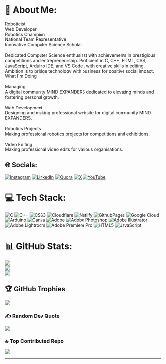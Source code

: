 # 💫 About Me:
Roboticist<br>Web Developer<br>Robotics Champion<br>National Team Representative<br>Innovative Computer Science Scholar<br><br>Dedicated Computer Science enthusiast with achievements in prestigious competitions and entrepreneurship. Proficient in C, C++, HTML, CSS, JavaScript, Arduino IDE, and VS Code , with creative skills in editing. Ambition is to bridge technology with business for positive social impact.<br>What I'm Doing<br><br>Managing<br>A digital community MIND EXPANDERS dedicated to elevating minds and fostering personal growth.<br><br>Web Development<br>Designing and making professional website for digital community MIND EXPANDERS.<br><br>Robotics Projects<br>Making professional robotics projects for competitions and exhibitions.<br><br>Video Editing<br>Making professional video edits for various organisations.


## 🌐 Socials:
[![Instagram](https://img.shields.io/badge/Instagram-%23E4405F.svg?logo=Instagram&logoColor=white)](https://instagram.com/ibnearshaddotcom) [![LinkedIn](https://img.shields.io/badge/LinkedIn-%230077B5.svg?logo=linkedin&logoColor=white)](https://linkedin.com/in/ibnearshaddotcom) [![Quora](https://img.shields.io/badge/Quora-%23B92B27.svg?logo=Quora&logoColor=white)](https://quora.com/profile/https://www.quora.com/profile/MUHAMMAD-3237?ch=10&oid=2013676090&share=f3715dd2&srid=hQH5bB&target_type=user) [![X](https://img.shields.io/badge/X-black.svg?logo=X&logoColor=white)](https://x.com/ibnearshad1809) [![YouTube](https://img.shields.io/badge/YouTube-%23FF0000.svg?logo=YouTube&logoColor=white)](https://youtube.com/@ibnearshaddotcom) 

# 💻 Tech Stack:
![C](https://img.shields.io/badge/c-%2300599C.svg?style=flat&logo=c&logoColor=white) ![C++](https://img.shields.io/badge/c++-%2300599C.svg?style=flat&logo=c%2B%2B&logoColor=white) ![CSS3](https://img.shields.io/badge/css3-%231572B6.svg?style=flat&logo=css3&logoColor=white) ![Cloudflare](https://img.shields.io/badge/Cloudflare-F38020?style=flat&logo=Cloudflare&logoColor=white) ![Netlify](https://img.shields.io/badge/netlify-%23000000.svg?style=flat&logo=netlify&logoColor=#00C7B7) ![GithubPages](https://img.shields.io/badge/github%20pages-121013?style=flat&logo=github&logoColor=white) ![Google Cloud](https://img.shields.io/badge/GoogleCloud-%234285F4.svg?style=flat&logo=google-cloud&logoColor=white) ![Arduino](https://img.shields.io/badge/-Arduino-00979D?style=flat&logo=Arduino&logoColor=white) ![Canva](https://img.shields.io/badge/Canva-%2300C4CC.svg?style=flat&logo=Canva&logoColor=white) ![Adobe](https://img.shields.io/badge/adobe-%23FF0000.svg?style=flat&logo=adobe&logoColor=white) ![Adobe Photoshop](https://img.shields.io/badge/adobe%20photoshop-%2331A8FF.svg?style=flat&logo=adobe%20photoshop&logoColor=white) ![Adobe Illustrator](https://img.shields.io/badge/adobe%20illustrator-%23FF9A00.svg?style=flat&logo=adobe%20illustrator&logoColor=white) ![Adobe Lightroom](https://img.shields.io/badge/Adobe%20Lightroom-31A8FF.svg?style=flat&logo=Adobe%20Lightroom&logoColor=white) ![Adobe Premiere Pro](https://img.shields.io/badge/Adobe%20Premiere%20Pro-9999FF.svg?style=flat&logo=Adobe%20Premiere%20Pro&logoColor=white) ![HTML5](https://img.shields.io/badge/html5-%23E34F26.svg?style=flat&logo=html5&logoColor=white) ![JavaScript](https://img.shields.io/badge/javascript-%23323330.svg?style=flat&logo=javascript&logoColor=%23F7DF1E)
# 📊 GitHub Stats:
![](https://github-readme-stats.vercel.app/api?username=ibnearshaddotcom&theme=dark&hide_border=false&include_all_commits=true&count_private=true)<br/>
![](https://github-readme-streak-stats.herokuapp.com/?user=ibnearshaddotcom&theme=dark&hide_border=false)<br/>
![](https://github-readme-stats.vercel.app/api/top-langs/?username=ibnearshaddotcom&theme=dark&hide_border=false&include_all_commits=true&count_private=true&layout=compact)

## 🏆 GitHub Trophies
![](https://github-profile-trophy.vercel.app/?username=ibnearshaddotcom&theme=radical&no-frame=false&no-bg=true&margin-w=4)

### ✍️ Random Dev Quote
![](https://quotes-github-readme.vercel.app/api?type=horizontal&theme=radical)

### 🔝 Top Contributed Repo
![](https://github-contributor-stats.vercel.app/api?username=ibnearshaddotcom&limit=5&theme=dark&combine_all_yearly_contributions=true)

---
